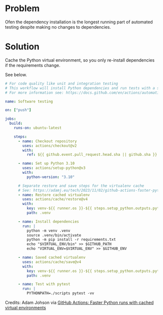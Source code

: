 # Problem

Ofen the dependency installation is the longest running part of automated testing despite making no changes to dependencies.

# Solution

Cache the Python virtual environment, so you only re-install dependencies if the requirements change.

See below.

```yaml
# For code quality like unit and integration testing
# This workflow will install Python dependencies and run tests with a single version of Python
# For more information see: https://docs.github.com/en/actions/automating-builds-and-tests/building-and-testing-python

name: Software testing

on: ["push"]

jobs:
  build:
    runs-on: ubuntu-latest

    steps:
      - name: Checkout repository
        uses: actions/checkout@v2
        with:
          ref: ${{ github.event.pull_request.head.sha || github.sha }}

      - name: Set up Python 3.10
        uses: actions/setup-python@v3
        with:
          python-version: "3.10"

      # Separate restore and save steps for the virtualenv cache
      # See: https://adamj.eu/tech/2023/11/02/github-actions-faster-python-virtual-environments/
      - name: Restore cached virtualenv
        uses: actions/cache/restore@v4
        with:
          key: venv-${{ runner.os }}-${{ steps.setup_python.outputs.python-version }}-${{ hashFiles('requirements.txt') }}
          path: .venv

      - name: Install dependencies
        run: |
          python -m venv .venv
          source .venv/bin/activate
          python -m pip install -r requirements.txt
          echo "$VIRTUAL_ENV/bin" >> $GITHUB_PATH
          echo "VIRTUAL_ENV=$VIRTUAL_ENV" >> $GITHUB_ENV

      - name: Saved cached virtualenv
        uses: actions/cache/save@v4
        with:
          key: venv-${{ runner.os }}-${{ steps.setup_python.outputs.python-version }}-${{ hashFiles('requirements.txt') }}
          path: .venv

      - name: Test with pytest
        run: |
          PYTHONPATH=./scripts pytest -vv
```

Credits: Adam Johson via [GitHub Actions: Faster Python runs with cached virtual environments](https://adamj.eu/tech/2023/11/02/github-actions-faster-python-virtual-environments/)